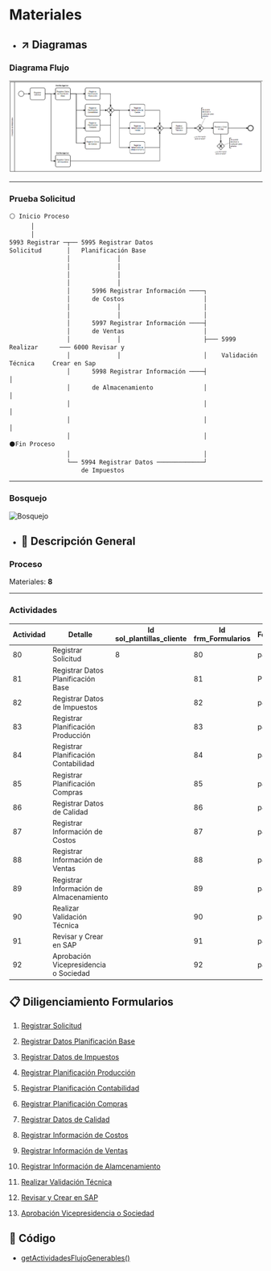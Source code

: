 # Materiales

- ## ↗️ Diagramas

### Diagrama Flujo

![Flujo Materiales](./images/flujo.png "Flujo Materiales")

---

### Prueba Solicitud

```
⚪ Inicio Proceso
      │
      │
5993 Registrar ─┬── 5995 Registrar Datos
Solicitud       │   Planificación Base
                │             │
                │             │
                │             │
                │             │
                │      5996 Registrar Información ────┐
                │      de Costos                      │
                │             │                       │
                │             │                       │
                │      5997 Registrar Información ────┤
                │      de Ventas                      │
                │             │                       ├─── 5999 Realizar      ─── 6000 Revisar y
                │             │                       │    Validación Técnica     Crear en Sap
                │      5998 Registrar Información ────┤                                 │
                │      de Almacenamiento              │                                 │
                │                                     │                                 │
                │                                     │                                 │
                │                                     │                           ⚫Fin Proceso
                │                                     │
                └── 5994 Registrar Datos ─────────────┘
                    de Impuestos
```

---

### Bosquejo

![Bosquejo](./images/bosquejo.png "Bosquejo")

- ## 🎏 Descripción General

### Proceso

Materiales: **8**

---

### Actividades

| Actividad | Detalle                                 | Id sol_plantillas_cliente | Id frm_Formularios | Formulario |
| --------- | --------------------------------------- | ------------------------- | ------------------ | ---------- |
| 80        | Registrar Solicitud                     | 8                         | 80                 | p8_f1      |
| 81        | Registrar Datos Planificación Base      |                           | 81                 | P8_f2      |
| 82        | Registrar Datos de Impuestos            |                           | 82                 | p8_f3      |
| 83        | Registrar Planificación Producción      |                           | 83                 | p8_f4      |
| 84        | Registrar Planificación Contabilidad    |                           | 84                 | p8_f5      |
| 85        | Registrar Planificación Compras         |                           | 85                 | p8_f6      |
| 86        | Registrar Datos de Calidad              |                           | 86                 | p8_f7      |
| 87        | Registrar Información de Costos         |                           | 87                 | p8_f8      |
| 88        | Registrar Información de Ventas         |                           | 88                 | p8_f9      |
| 89        | Registrar Información de Almacenamiento |                           | 89                 | p8_f10     |
| 90        | Realizar Validación Técnica             |                           | 90                 | p8_f11     |
| 91        | Revisar y Crear en SAP                  |                           | 91                 | p8_f12     |
| 92        | Aprobación Vicepresidencia o Sociedad   |                           | 92                 | p8_f17     |


## 📋 Diligenciamiento Formularios

1. [Registrar Solicitud](./furmularios/80_registrar_solicitud.md "Formulario Registrar Solicitud")

2. [Registrar Datos Planificación Base](./furmularios/81_registrar_datos_planificacion_base.md "Registrar Datos Planificación Base")

3. [Registrar Datos de Impuestos](./furmularios/82_registrar_datos_de_impuestos.md "Registrar Datos de Impuestos")

4. [Registrar Planificación Producción](./furmularios/83_registrar_planificacion_produccion.md "Registrar Planificación Producción")

5. [Registrar Planificación Contabilidad](./furmularios/84_registrar_planificacion_contabilidad.md "Registrar Planificación Contabilidad")

6. [Registrar Planificación Compras](./furmularios/85_registrar_planificacion_compras.md "Registrar Planificación Compras")

7. [Registrar Datos de Calidad](./furmularios/86_registrar_datos_calidad.md "Registrar Datos de Calidad")

8. [Registrar Información de Costos](./furmularios/87_registrar_informacion_de_costos.md "Registrar Información de Costos")

9. [Registrar Información de Ventas](./furmularios/88_registrar_informacion_de_ventas.md "Registrar Información de Ventas")

10. [Registrar Información de Alamcenamiento](./furmularios/89_registrar_informacion_de_almacenamiento.md "Registrar Información de Almacenamiento")

11. [Realizar Validación Técnica](./furmularios/90_realizar_validacion_tecnica.md "Realizar Validación Técnica")

12. [Revisar y Crear en SAP](./furmularios/91_revisar_y_crear_en_sap.md "Revisar y Crear en SAP")

13. [	Aprobación Vicepresidencia o Sociedad](./furmularios/92_aprobacion_videpresidencia_o_sociedad.md "Aprobación Vicepresidencia o Sociedad")

## 📝 Código

- [getActividadesFlujoGenerables()](./codigo/getActividadesFlujoGenerables.md "getActividadesFlujoGenerables()")


